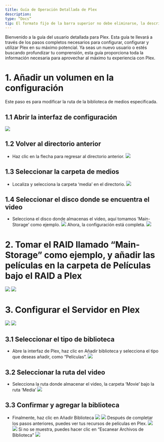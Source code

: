 ```yaml
---
title: Guía de Operación Detallada de Plex
description:
type: “Docs”
tip: El formato fijo de la barra superior no debe eliminarse, la descripción es la descripción del artículo, si no se llena, se tomará el primer párrafo del contenido
---
```

Bienvenido a la guía del usuario detallada para Plex. Esta guía te llevará a través de los pasos completos necesarios para configurar, configurar y utilizar Plex en su máximo potencial. Ya seas un nuevo usuario o estés buscando profundizar tu comprensión, esta guía proporciona toda la información necesaria para aprovechar al máximo tu experiencia con Plex.
# 1. Añadir un volumen en la configuración
Este paso es para modificar la ruta de la biblioteca de medios especificada.

## 1.1 Abrir la interfaz de configuración
![](https://manage.icewhale.io/api/static/docs/1722495163098_image.png)
## 1.2 Volver al directorio anterior
- Haz clic en la flecha para regresar al directorio anterior.
![](https://manage.icewhale.io/api/static/docs/1722495186583_image.png)
## 1.3 Seleccionar la carpeta de medios
- Localiza y selecciona la carpeta ‘media’ en el directorio.
![](https://manage.icewhale.io/api/static/docs/1722495229011_image.png)
## 1.4 Seleccionar el disco donde se encuentra el video
- Selecciona el disco donde almacenas el video, aquí tomamos ‘Main-Storage’ como ejemplo.
![](https://manage.icewhale.io/api/static/docs/1722495260658_image.png)
Ahora, la configuración está completa.
![](https://manage.icewhale.io/api/static/docs/1722495281297_image.png)
# 2. Tomar el RAID llamado “Main-Storage” como ejemplo, y añadir las películas en la carpeta de Películas bajo el RAID a Plex
![](https://manage.icewhale.io/api/static/docs/1722495303837_image.png)
![](https://manage.icewhale.io/api/static/docs/1722495311558_image.png)
# 3. Configurar el Servidor en Plex
![](https://manage.icewhale.io/api/static/docs/1722495336887_image.png)
![](https://manage.icewhale.io/api/static/docs/1722495343850_image.png)
## 3.1 Seleccionar el tipo de biblioteca
- Abre la interfaz de Plex, haz clic en Añadir biblioteca y selecciona el tipo que deseas añadir, como “Películas”.
![](https://manage.icewhale.io/api/static/docs/1722495375567_image.png)
## 3.2 Seleccionar la ruta del video
- Selecciona la ruta donde almacenar el video, la carpeta ‘Movie’ bajo la ruta ‘Media’
![](https://manage.icewhale.io/api/static/docs/1722495404919_image.png)
## 3.3 Confirmar y agregar la biblioteca
- Finalmente, haz clic en Añadir Biblioteca
![](https://manage.icewhale.io/api/static/docs/1722495461636_image.png)
![](https://manage.icewhale.io/api/static/docs/1722495470196_image.png)
Después de completar los pasos anteriores, puedes ver tus recursos de películas en Plex.
![](https://manage.icewhale.io/api/static/docs/1722495501016_image.png)
![](https://manage.icewhale.io/api/static/docs/1722495509652_image.png)
Si no se muestra, puedes hacer clic en “Escanear Archivos de Biblioteca”
![](https://manage.icewhale.io/api/static/docs/1722495527521_image.png)